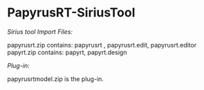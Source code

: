 # PapyrusRT-SiriusTool
*Sirius tool Import Files:*

papyrusrt.zip contains: papyrusrt , papyrusrt.edit, papyrusrt.editor
papyrt.zip contains: papyrt, papyrt.design

*Plug-in:*

papyrusrtmodel.zip is the plug-in.
